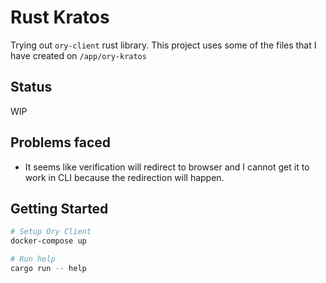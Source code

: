 # Rust Kratos

Trying out `ory-client` rust library. This project uses some of the files that I
have created on `/app/ory-kratos`

## Status

WIP

## Problems faced

- It seems like verification will redirect to browser and I cannot get it to
  work in CLI because the redirection will happen.

## Getting Started

```bash
# Setup Ory Client
docker-compose up

# Run help
cargo run -- help
```
